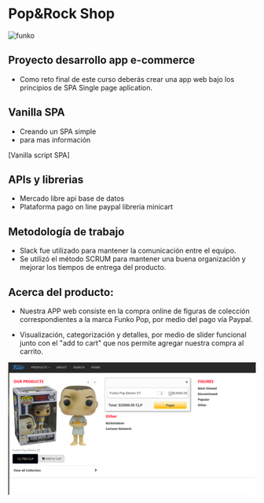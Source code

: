 # Pop&Rock Shop

![funko](https://user-images.githubusercontent.com/32283330/38035063-f0126566-3279-11e8-8e4e-c563dc925b99.png)


## Proyecto desarrollo app e-commerce

* Como reto final de este curso deberás crear una app web bajo los principios de SPA Single page aplication.

## Vanilla SPA

- Creando un SPA simple
- para mas información


[Vanilla script SPA]

## APIs y librerias
- Mercado libre api base de datos
- Plataforma pago on line paypal libreria minicart


## Metodología de trabajo

* Slack fue utilizado para mantener la comunicación entre el equipo.
* Se utilizó el método SCRUM para mantener una buena organización y mejorar los tiempos de entrega del producto.


## Acerca del producto:

* Nuestra APP web consiste en la compra online de figuras de colección correspondientes a la marca Funko Pop, por medio del pago vía Paypal.

* Visualización, categorización y detalles, por medio de slider funcional junto con el "add to cart" que nos permite agregar nuestra compra al carrito.

![img](images/readme-img.png)



